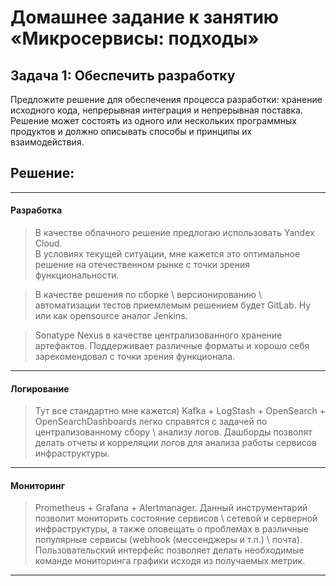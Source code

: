 # Домашнее задание к занятию «Микросервисы: подходы»

## Задача 1: Обеспечить разработку

Предложите решение для обеспечения процесса разработки: хранение исходного кода, непрерывная интеграция и непрерывная поставка. Решение может состоять из одного или нескольких программных продуктов и должно описывать способы и принципы их взаимодействия.

## Решение:

---

#### Разработка

> В качестве облачного решение предлогаю использовать Yandex Cloud.  
В условиях текущей ситуации, мне кажется это оптимальное решение на отечественном 
рынке с точки зрения функциональности. 

> В качестве решения по сборке \ версионированию \ автоматизации тестов приемлемым решением будет GitLab. Ну или как opensource аналог Jenkins. 

> Sonatype Nexus в качестве централизованного хранение артефактов. Поддерживает различные форматы и хорошо себя зарекомендовал с точки зрения функционала.

---

#### Логирование

> Тут все стандартно мне кажется) Kafka + LogStash + OpenSearch + OpenSearchDashboards легко справятся с задачей по централизованному сбору \ анализу логов. Дашборды позволят делать отчеты и корреляции логов для анализа работы сервисов инфраструктуры. 

---

#### Мониторинг 

> Prometheus + Grafana + Alertmanager. Данный инструментарий позволит мониторить состояние сервисов \ сетевой и серверной инфраструктуры, а также оповещать о проблемах в различные популярные сервисы (webhook (мессенджеры и т.п.) \ почта). Пользовательский интерфейс позволяет делать необходимые команде мониторинга графики исходя из получаемых метрик.

---